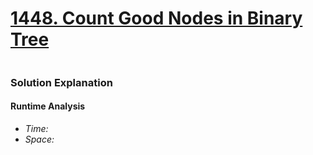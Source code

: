 # [1448. Count Good Nodes in Binary Tree](https://leetcode.com/problems/count-good-nodes-in-binary-tree/)

```python

```

### Solution Explanation 

#### Runtime Analysis  
- *Time:*
- *Space:*